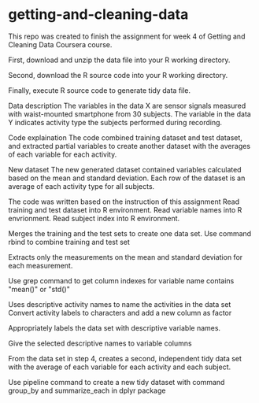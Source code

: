 # getting-and-cleaning-data
This repo was created to finish the assignment for week 4 of Getting and Cleaning Data Coursera course.

  First, download and unzip the data file into your R working directory.
  
  Second, download the R source code into your R working directory.
  
  Finally, execute R source code to generate tidy data file.

Data description
The variables in the data X are sensor signals measured with waist-mounted smartphone from 30 subjects. The variable in the data Y indicates activity type the subjects performed during recording.

Code explaination
The code combined training dataset and test dataset, and extracted partial variables to create another dataset with the averages of each variable for each activity.

New dataset
The new generated dataset contained variables calculated based on the mean and standard deviation. Each row of the dataset is an average of each activity type for all subjects.


The code was written based on the instruction of this assignment
Read training and test dataset into R environment. Read variable names into R envrionment. Read subject index into R environment.

Merges the training and the test sets to create one data set. Use command rbind to combine training and test set

Extracts only the measurements on the mean and standard deviation for each measurement. 

Use grep command to get column indexes for variable name contains "mean()" or "std()"

Uses descriptive activity names to name the activities in the data set Convert activity labels to characters and add a new column as factor

Appropriately labels the data set with descriptive variable names. 

Give the selected descriptive names to variable columns

From the data set in step 4, creates a second, independent tidy data set with the average of each variable for each activity and each subject. 

Use pipeline command to create a new tidy dataset with command group_by and summarize_each in dplyr package
